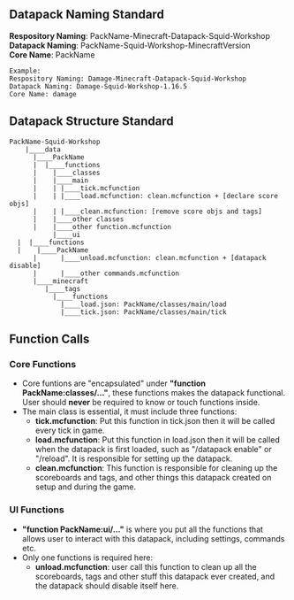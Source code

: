 
## Datapack Naming Standard
**Respository Naming**: PackName-Minecraft-Datapack-Squid-Workshop\
**Datapack Naming**: PackName-Squid-Workshop-MinecraftVersion\
**Core Name**: PackName

	Example:
	Respository Naming: Damage-Minecraft-Datapack-Squid-Workshop
	Datapack Naming: Damage-Squid-Workshop-1.16.5
	Core Name: damage


## Datapack Structure Standard

    PackName-Squid-Workshop
        |____data
          |____PackName
          |  |____functions
          |    |____classes
          |    |____main
          |    | |____tick.mcfunction
          |    | |____load.mcfunction: clean.mcfunction + [declare score objs]
          |    | |____clean.mcfunction: [remove score objs and tags]
          |    |____other classes
          |    |____other function.mcfunction
               |____ui
	  |  |____functions	
	  |    |____PackName
          |      |____unload.mcfunction: clean.mcfunction + [datapack disable]
          |      |____other commands.mcfunction
          |____minecraft
             |____tags
               |____functions
                 |____load.json: PackName/classes/main/load
                 |____tick.json: PackName/classes/main/tick

## Function Calls
### Core Functions
* Core funtions are "encapsulated" under **"function PackName:classes/..."**, these functions makes the datapack functional. User should **never** be required to know or touch functions inside.
* The main class is essential, it must include three functions: 
	*	**tick.mcfunction**: Put this function in tick.json then it will be called every tick in game.
	*	**load.mcfunction**: Put this function in load.json then it will be called when the datapack is first loaded, such as "/datapack enable" or "/reload". It is responsible for setting up the datapack.
	*	**clean.mcfunction**: This function is responsible for cleaning up the scoreboards and tags, and other things this datapack created on setup and during the game.
### UI Functions
*	**"function PackName:ui/..."** is where you put all the functions that allows user to interact with this datapack, including settings, commands etc.
*	Only one functions is required here: 
	* **unload.mcfunction**: user call this function to clean up all the scoreboards, tags and other stuff this datapack ever created, and the datapack should disable itself here.
	
